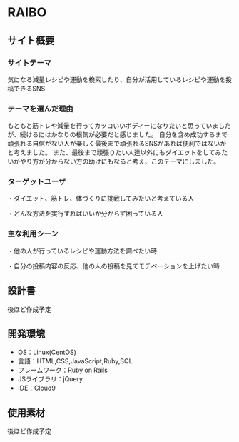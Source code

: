 # RAIBO

## サイト概要
### サイトテーマ

気になる減量レシピや運動を検索したり、自分が活用しているレシピや運動を投稿できるSNS

### テーマを選んだ理由


もともと筋トレや減量を行ってカッコいいボディーになりたいと思っていましたが、続けるにはかなりの根気が必要だと感じました。
自分を含め成功するまで頑張れる自信がない人が楽しく最後まで頑張れるSNSがあれば便利ではないかと考えました。
また、最後まで頑張りたい人達以外にもダイエットをしてみたいがやり方が分からない方の助けにもなると考え、このテーマにしました。

### ターゲットユーザ

・ダイエット、筋トレ、体づくりに挑戦してみたいと考えている人

・どんな方法を実行すればいいか分からず困っている人


### 主な利用シーン

・他の人が行っているレシピや運動方法を調べたい時

・自分の投稿内容の反応、他の人の投稿を見てモチベーションを上げたい時

## 設計書

後ほど作成予定

## 開発環境
- OS：Linux(CentOS)
- 言語：HTML,CSS,JavaScript,Ruby,SQL
- フレームワーク：Ruby on Rails
- JSライブラリ：jQuery
- IDE：Cloud9

## 使用素材

後ほど作成予定
